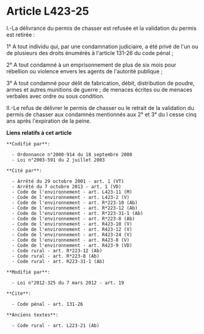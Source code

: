 # Article L423-25

I.-La délivrance du permis de chasser est refusée et la validation du permis est retirée : 

1° A tout individu qui, par une condamnation judiciaire, a été privé de l'un ou de plusieurs des droits énumérés à l'article
131-26 du code pénal ; 

2° A tout condamné à un emprisonnement de plus de six mois pour rébellion ou violence envers les agents de l'autorité
publique ; 

3° A tout condamné pour délit de fabrication, débit, distribution de poudre, armes et autres munitions de guerre ; de menaces
écrites ou de menaces verbales avec ordre ou sous condition. 

II.-Le refus de délivrer le permis de chasser ou le retrait de la validation du permis de chasser aux condamnés mentionnés
aux 2° et 3° du I cesse cinq ans après l'expiration de la peine.

**Liens relatifs à cet article**

	**Codifié par**:

	  - Ordonnance n°2000-914 du 18 septembre 2000
	  - Loi n°2003-591 du 2 juillet 2003

	**Cité par**:

	  - Arrêté du 29 octobre 2001 - art. 1 (VT)
	  - Arrêté du 7 octobre 2013 - art. 1 (VD)
	  - Code de l'environnement - art. L423-11 (M)
	  - Code de l'environnement - art. L423-2 (V)
	  - Code de l'environnement - art. R*223-10 (Ab)
	  - Code de l'environnement - art. R*223-12 (Ab)
	  - Code de l'environnement - art. R*223-31-1 (Ab)
	  - Code de l'environnement - art. R*223-8 (Ab)
	  - Code de l'environnement - art. R423-10 (V)
	  - Code de l'environnement - art. R423-12 (V)
	  - Code de l'environnement - art. R423-24 (V)
	  - Code de l'environnement - art. R423-8 (V)
	  - Code de l'environnement - art. R423-9 (VD)
	  - Code rural - art. R*223-12 (Ab)
	  - Code rural - art. R*223-8 (Ab)
	  - Code rural - art. R223-31-1 (Ab)

	**Modifié par**:

	  - Loi n°2012-325 du 7 mars 2012 - art. 19

	**Cite**:

	  - Code pénal - art. 131-26

	**Anciens textes**:

	  - Code rural - art. L223-21 (Ab)
